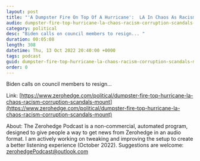 ```yaml
---
layout: post
title: "'A Dumpster Fire On Top Of A Hurricane':  LA In Chaos As Racism, Corruption Scandals Mount"
audio: dumpster-fire-top-hurricane-la-chaos-racism-corruption-scandals-mount-0
category: political
desc: "Biden calls on council members to resign... "
duration: 00:05:08
length: 308
datetime: Thu, 13 Oct 2022 20:40:00 +0000
tags: podcast
guid: dumpster-fire-top-hurricane-la-chaos-racism-corruption-scandals-mount-0
order: 0
---
```

Biden calls on council members to resign... 

Link: [https://www.zerohedge.com/political/dumpster-fire-top-hurricane-la-chaos-racism-corruption-scandals-mount](https://www.zerohedge.com/political/dumpster-fire-top-hurricane-la-chaos-racism-corruption-scandals-mount)

About: The Zerohedge Podcast is a non-commercial, automated program, designed to give people a way to get news from Zerohedge in an audio format.  I am actively working on tweaking and improving the setup to create a better listening experience (October 2022).  Suggestions are welcome: [zerohedgePodcast@outlook.com](mailto:zerohedgePodcast@outlook.com)